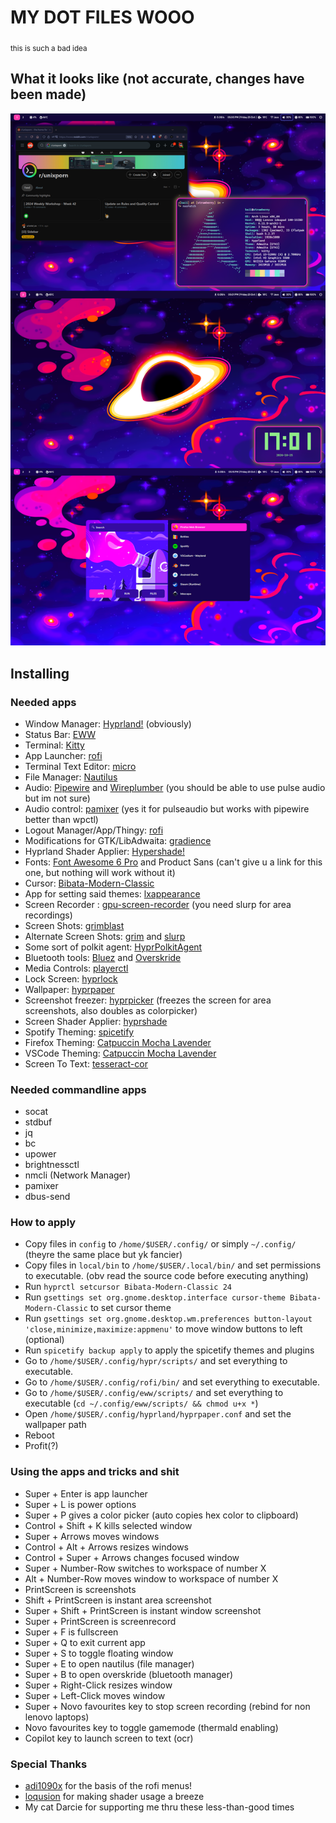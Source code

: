 # MY DOT FILES WOOO
<sub>this is such a bad idea</sub>

## What it looks like (not accurate, changes have been made)

![Screenshot](/assets/images/screenshot.png)

## Installing

### Needed apps

- Window Manager: [Hyprland!](https://github.com/hyprwm/Hyprland) (obviously)
- Status Bar: [EWW](https://github.com/elkowar/eww/)
- Terminal: [Kitty](https://github.com/kovidgoyal/kitty)
- App Launcher: [rofi](https://github.com/davatorium/rofi)
- Terminal Text Editor: [micro](https://github.com/zyedidia/micro)
- File Manager: [Nautilus](https://github.com/GNOME/nautilus)
- Audio: [Pipewire](https://gitlab.freedesktop.org/pipewire/pipewire/) and [Wireplumber](https://gitlab.freedesktop.org/pipewire/wireplumber/) (you should be able to use pulse audio but im not sure)
- Audio control: [pamixer](https://github.com/cdemoulins/pamixer) (yes it for pulseaudio but works with pipewire better than wpctl)
- Logout Manager/App/Thingy: [rofi](https://github.com/davatorium/rofi)
- Modifications for GTK/LibAdwaita: [gradience](https://github.com/GradienceTeam/Gradience)
- Hyprland Shader Applier: [Hypershade!](https://github.com/loqusion/hyprshade)
- Fonts: [Font Awesome 6 Pro](https://fontawesome.com/) and Product Sans (can't give u a link for this one, but nothing will work without it)
- Cursor: [Bibata-Modern-Classic](https://github.com/ful1e5/Bibata_Cursor)
- App for setting said themes: [lxappearance](https://github.com/lxde/lxappearance)
- Screen Recorder : [gpu-screen-recorder](https://git.dec05eba.com/gpu-screen-recorder/about/) (you need slurp for area recordings)
- Screen Shots: [grimblast](https://github.com/hyprwm/contrib)
- Alternate Screen Shots: [grim](https://sr.ht/~emersion/grim/) and [slurp](https://github.com/emersion/slurp)
- Some sort of polkit agent: [HyprPolkitAgent](https://wiki.hyprland.org/Hypr-Ecosystem/hyprpolkitagent/)
- Bluetooth tools: [Bluez](https://wiki.archlinux.org/title/bluetooth) and [Overskride](https://github.com/kaii-lb/overskride)
- Media Controls: [playerctl](https://github.com/altdesktop/playerctl)
- Lock Screen: [hyprlock](https://github.com/hyprwm/hyprlock)
- Wallpaper: [hyprpaper](https://github.com/hyprwm/hyprpaper)
- Screenshot freezer: [hyprpicker](https://github.com/hyprwm/hyprpicker) (freezes the screen for area screenshots, also doubles as colorpicker)
- Screen Shader Applier: [hyprshade](https://github.com/loqusion/hyprshade)
- Spotify Theming: [spicetify](https://spicetify.app/)
- Firefox Theming: [Catpuccin Mocha Lavender](https://addons.mozilla.org/en-US/firefox/addon/catppuccin-mocha-lavender-git/?utm_source=addons.mozilla.org&utm_medium=referral&utm_content=search)
- VSCode Theming: [Catpuccin Mocha Lavender](https://github.com/catppuccin/vscode)
- Screen To Text: [tesseract-cor](https://github.com/tesseract-ocr/tesseract)

### Needed commandline apps
- socat
- stdbuf
- jq
- bc
- upower
- brightnessctl
- nmcli (Network Manager)
- pamixer
- dbus-send

### How to apply

- Copy files in `config` to `/home/$USER/.config/` or simply `~/.config/` (theyre the same place but yk fancier)
- Copy files in `local/bin` to `/home/$USER/.local/bin/` and set permissions to executable. (obv read the source code before executing anything)
- Run `hyprctl setcursor Bibata-Modern-Classic 24`
- Run `gsettings set org.gnome.desktop.interface cursor-theme Bibata-Modern-Classic` to set cursor theme
- Run `gsettings set org.gnome.desktop.wm.preferences button-layout 'close,minimize,maximize:appmenu'` to move window buttons to left (optional)
- Run `spicetify backup apply` to apply the spicetify themes and plugins
- Go to `/home/$USER/.config/hypr/scripts/` and set everything to executable.
- Go to `/home/$USER/.config/rofi/bin/` and set everything to executable.
- Go to `/home/$USER/.config/eww/scripts/` and set everything to executable (`cd ~/.config/eww/scripts/ && chmod u+x *`)
- Open `/home/$USER/.config/hyprland/hyprpaper.conf` and set the wallpaper path
- Reboot
- Profit(?)

### Using the apps and tricks and shit
- Super + Enter is app launcher
- Super + L is power options
- Super + P gives a color picker (auto copies hex color to clipboard)
- Control + Shift + K kills selected window
- Super + Arrows moves windows
- Control + Alt + Arrows resizes windows
- Control + Super + Arrows changes focused window
- Super + Number-Row switches to workspace of number X
- Alt + Number-Row moves window to workspace of number X
- PrintScreen is screenshots
- Shift + PrintScreen is instant area screenshot
- Super + Shift + PrintScreen is instant window screenshot
- Super + PrintScreen is screenrecord
- Super + F is fullscreen
- Super + Q to exit current app
- Super + S to toggle floating window
- Super + E to open nautilus (file manager)
- Super + B to open overskride (bluetooth manager)
- Super + Right-Click resizes window
- Super + Left-Click moves window
- Super + Novo favourites key to stop screen recording (rebind for non lenovo laptops)
- Novo favourites key to toggle gamemode (thermald enabling)
- Copilot key to launch screen to text (ocr)

### Special Thanks
- [adi1090x](https://github.com/adi1090x) for the basis of the rofi menus!
- [loqusion](https://github.com/loqusion/hyprshade) for making shader usage a breeze
- My cat Darcie for supporting me thru these less-than-good times
